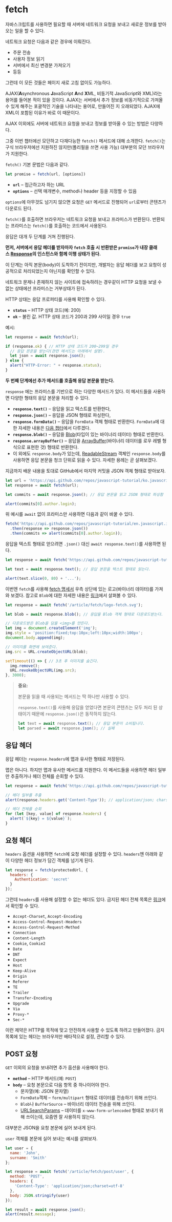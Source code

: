 # fetch

자바스크립트를 사용하면 필요할 때 서버에 네트워크 요청을 보내고 새로운 정보를 받아오는 일을 할 수 있다.

네트워크 요청은 다음과 같은 경우에 이뤄진다.

- 주문 전송
- 사용자 정보 읽기
- 서버에서 최신 변경분 가져오기
- 등등

그런데 이 모든 것들은 페이지 새로 고침 없이도 가능하다.

AJAX(**A**synchronous **J**avaScript **A**nd **X**ML, 비동기적 JavaScript와 XML)라는 용어를 들어본 적이 있을 것이다. AJAX는 서버에서 추가 정보를 비동기적으로 가져올 수 있게 해주는 포괄적인 기술을 나타내는 용어로, 만들어진 지 오래되었다. AJAX에 XML이 포함된 이유가 바로 이 때문이다.

AJAX 이외에도 서버에 네트워크 요청을 보내고 정보를 받아올 수 있는 방법은 다양하다.

그중 이번 챕터에선 모던하고 다재다능한 `fetch()` 메서드에 대해 소개한다. `fetch()`는 구식 브라우저에선 지원하진 않지만(폴리필을 쓰면 사용 가능) 대부분의 모던 브라우저가 지원한다.

`fetch()` 기본 문법은 다음과 같다.

```js
let promise = fetch(url, [options])
```

- **`url`** – 접근하고자 하는 URL
- **`options`** – 선택 매개변수, method나 header 등을 지정할 수 있음

`options`에 아무것도 넘기지 않으면 요청은 `GET` 메서드로 진행되어 `url`로부터 콘텐츠가 다운로드 된다.

`fetch()`를 호출하면 브라우저는 네트워크 요청을 보내고 프라미스가 반환된다. 반환되는 프라미스는 `fetch()`를 호출하는 코드에서 사용된다.

응답은 대개 두 단계를 거쳐 진행된다.

**먼저, 서버에서 응답 헤더를 받자마자 `fetch` 호출 시 반환받은 `promise`가 내장 클래스 [Response](https://fetch.spec.whatwg.org/#response-class)의 인스턴스와 함께 이행 상태가 된다.**

이 단계는 아직 본문(body)이 도착하기 전이지만, 개발자는 응답 헤더를 보고 요청이 성공적으로 처리되었는지 아닌지를 확인할 수 있다.

네트워크 문제나 존재하지 않는 사이트에 접속하려는 경우같이 HTTP 요청을 보낼 수 없는 상태에선 프라미스는 거부상태가 된다.

HTTP 상태는 응답 프로퍼티를 사용해 확인할 수 있다.

- **`status`** – HTTP 상태 코드(예: 200)
- **`ok`** – 불린 값. HTTP 상태 코드가 200과 299 사이일 경우 `true`

예시:

```js
let response = await fetch(url);

if (response.ok) { // HTTP 상태 코드가 200~299일 경우
  // 응답 몬문을 받는다(관련 메서드는 아래에서 설명).
  let json = await response.json();
} else {
  alert("HTTP-Error: " + response.status);
}
```

**두 번째 단계에선 추가 메서드를 호출해 응답 본문을 받는다.**

`response` 에는 프라미스를 기반으로 하는 다양한 메서드가 있다. 이 메서드들을 사용하면 다양한 형태의 응답 본문을 처리할 수 있다.

- **`response.text()`** – 응답을 읽고 텍스트를 반환한다,
- **`response.json()`** – 응답을 JSON 형태로 파싱한다,
- **`response.formData()`** – 응답을 `FormData` 객체 형태로 반환한다. `FormData`에 대한 자세한 내용은 [다음 챕터](https://ko.javascript.info/formdata)에서 다루겠다.
- **`response.blob()`** – 응답을 [Blob](https://ko.javascript.info/blob)(타입이 있는 바이너리 데이터) 형태로 반환한다.
- **`response.arrayBuffer()`** – 응답을 [ArrayBuffer](https://ko.javascript.info/arraybuffer-binary-arrays)(바이너리 데이터를 로우 레벨 형식으로 표현한 것) 형태로 반환한다.
- 이 외에도 `response.body`가 있는데, [ReadableStream](https://streams.spec.whatwg.org/#rs-class) 객체인 `response.body`를 사용하면 응답 본문을 청크 단위로 읽을 수 있다. 자세한 용례는 곧 살펴보겠다.

지금까지 배운 내용을 토대로 GitHub에서 마지막 커밋을 JSON 객체 형태로 받아보자.

```js
let url = 'https://api.github.com/repos/javascript-tutorial/ko.javascript.info/commits';
let response = await fetch(url);

let commits = await response.json(); // 응답 본문을 읽고 JSON 형태로 파싱함

alert(commits[0].author.login);
```

위 예시를 `await` 없이 프라미스만 사용하면 다음과 같이 바꿀 수 있다.

```js
fetch('https://api.github.com/repos/javascript-tutorial/en.javascript.info/commits')
  .then(response => response.json())
  .then(commits => alert(commits[0].author.login));
```

응답을 텍스트 형태로 얻으려면 `.json()` 대신 `await response.text()`를 사용하면 된다.

```js
let response = await fetch('https://api.github.com/repos/javascript-tutorial/en.javascript.info/commits');

let text = await response.text(); // 응답 본문을 텍스트 형태로 읽는다.

alert(text.slice(0, 80) + '...');
```

이번엔 `fetch`를 사용해 [fetch 명세서](https://fetch.spec.whatwg.org/) 우측 상단에 있는 로고(바이너리 데이터)를 가져와 보겠다. 참고로 `Blob`에 대한 자세한 내용은 [링크](https://ko.javascript.info/blob)에서 살펴볼 수 있다.

```js
let response = await fetch('/article/fetch/logo-fetch.svg');

let blob = await response.blob(); // 응답을 Blob 객체 형태로 다운로드받는다.

// 다운로드받은 Blob을 담을 <img>를 만든다.
let img = document.createElement('img');
img.style = 'position:fixed;top:10px;left:10px;width:100px';
document.body.append(img);

// 이미지를 화면에 보여준다.
img.src = URL.createObjectURL(blob);

setTimeout(() => { // 3초 후 이미지를 숨긴다.
  img.remove();
  URL.revokeObjectURL(img.src);
}, 3000);
```

>**중요:**
>
>본문을 읽을 때 사용되는 메서드는 딱 하나만 사용할 수 있다.
>
>`response.text()`를 사용해 응답을 얻었다면 본문의 콘텐츠는 모두 처리 된 상태이기 때문에 `response.json()`은 동작하지 않는다.
>
>```js
>let text = await response.text(); // 응답 본문이 소비됩니다.
>let parsed = await response.json(); // 실패
>```

## 응답 헤더

응답 헤더는 `response.headers`에 맵과 유사한 형태로 저장된다.

맵은 아니다. 하지만 맵과 유사한 메서드를 지원한다. 이 메서드들을 사용하면 헤더 일부만 추출하거나 헤더 전체를 순회할 수 있다.

```js
let response = await fetch('https://api.github.com/repos/javascript-tutorial/en.javascript.info/commits');

// 헤더 일부를 추출
alert(response.headers.get('Content-Type')); // application/json; charset=utf-8

// 헤더 전체를 순회
for (let [key, value] of response.headers) {
  alert(`${key} = ${value}`);
}
```

## 요청 헤더

`headers` 옵션을 사용하면 `fetch`에 요청 헤더를 설정할 수 있다. `headers`엔 아래와 같이 다양한 헤더 정보가 담긴 객체를 넘기게 된다.

```js
let response = fetch(protectedUrl, {
  headers: {
    Authentication: 'secret'
  }
});
```

그런데 `headers`를 사용해 설정할 수 없는 헤더도 있다. 금지된 헤더 전체 목록은 [링크](https://fetch.spec.whatwg.org/#forbidden-header-name)에서 확인할 수 있다.

- `Accept-Charset`, `Accept-Encoding`
- `Access-Control-Request-Headers`
- `Access-Control-Request-Method`
- `Connection`
- `Content-Length`
- `Cookie`, `Cookie2`
- `Date`
- `DNT`
- `Expect`
- `Host`
- `Keep-Alive`
- `Origin`
- `Referer`
- `TE`
- `Trailer`
- `Transfer-Encoding`
- `Upgrade`
- `Via`
- `Proxy-*`
- `Sec-*`

이런 제약은 HTTP를 목적에 맞고 안전하게 사용할 수 있도록 하려고 만들어졌다. 금지 목록에 있는 헤더는 브라우저만 배타적으로 설정, 관리할 수 있다.

## POST 요청

`GET` 이외의 요청을 보내려면 추가 옵션을 사용해야 한다.

- **`method`** – HTTP 메서드(예: `POST`)
- **`body`** – 요청 본문으로 다음 항목 중 하나이어야 한다.
    - 문자열(예: JSON 문자열)
    - `FormData`객체 – `form/multipart` 형태로 데이터를 전송하기 위해 쓰인다.
    - `Blob`나 `BufferSource` – 바이너리 데이터 전송을 위해 쓰인다.
    - [URLSearchParams](https://ko.javascript.info/url) – 데이터를 `x-www-form-urlencoded` 형태로 보내기 위해 쓰이는데, 요즘엔 잘 사용하지 않는다.

대부분은 JSON을 요청 본문에 실어 보내게 된다.

`user` 객체를 본문에 실어 보내는 예시를 살펴보자.

```js
let user = {
  name: 'John',
  surname: 'Smith'
};

let response = await fetch('/article/fetch/post/user', {
  method: 'POST',
  headers: {
    'Content-Type': 'application/json;charset=utf-8'
  },
  body: JSON.stringify(user)
});

let result = await response.json();
alert(result.message);
```

